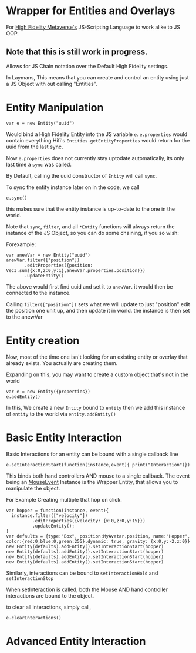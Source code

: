 # Wrapper for Entities and Overlays
For [High Fidelity Metaverse's](https://highfidelity.io) JS-Scripting Language
to work alike to JS OOP.

## Note that this is still work in progress.

Allows for JS Chain notation over the Default High Fidelity settings.

In Laymans, This means that you can create and control an entity using just a JS Object with out calling "Entities".

# Entity Manipulation

```
var e = new Entity("uuid")
```
Would bind a High Fidelity Entity into the JS variable `e`.
`e.properties` would contain everything Hifi's `Entities.getEntityProperties`
would return for the uuid from the last sync.

Now `e.properties` does not currently stay uptodate automatically, its only
last time a `sync` was called.

By Default, calling the uuid constructor of `Entity` will call `sync`.

To sync the entity instance later on in the code, we call
```
e.sync()
```  
this makes sure that the entity instance is up-to-date to the one in the world.

Note that `sync`, `filter`, and all `*Entity` functions will always return the instance of the JS Object,
so you can do some chaining, if you so wish:

Forexample:

```
var anewVar = new Entity("uuid")
anewVar.filter(["position"])
       .editProperties({position: Vec3.sum({x:0,z:0,y:1},anewVar.properties.position)})
       .updateEntity()
```
The above would first find uuid and set it to `anewVar`.
it would then be connected to the instance.

Calling `filter(["position"])` sets what we will update to just "position"
edit the position one unit up, and then update it in world. the instance is
then set to the anewVar

# Entity creation

Now, most of the time one isn't looking for an existing entity or overlay
that already exists. You actually are creating them.

Expanding on this, you may want to create a custom object that's not in the world
```
var e = new Entity({properties})
e.addEntity()
```
In this, We create a new `Entity` bound to `entity` then we add this instance of
`entity` to the world via `entity.addEntity()`

# Basic Entity Interaction

Basic Interactions for an entity can be bound with a single callback line
```
e.setInteractionStart(function(instance,event){ print("Interaction")})
```
This binds both hand controllers AND mouse to a single callback.
The event being an [MouseEvent](https://github.com/highfidelity/hifi/blob/master/libraries/script-engine/src/MouseEvent.h)
Instance is the Wrapper Entity, that allows you to manipulate the object.

For Example Creating multiple that hop on click.
```
var hopper = function(instance, event){
  instance.filter(["velocity"])
          .editProperties({velocity: {x:0,z:0,y:15}})
          .updateEntity();
}
var defaults = {type:"Box", position:MyAvatar.position, name:"Hopper", color:{red:0,blue:0,green:255},dynamic: true, gravity: {x:0,y:-2,z:0}}
new Entity(defaults).addEntity().setInteractionStart(hopper)
new Entity(defaults).addEntity().setInteractionStart(hopper)
new Entity(defaults).addEntity().setInteractionStart(hopper)
new Entity(defaults).addEntity().setInteractionStart(hopper)
```

Similarly, interactions can be bound to `setInteractionHold` and `setInteractionStop`

When setInteraction is called, both the Mouse
 AND hand controller interactions are bound to the object.

to clear all interactions, simply call,

```
e.clearInteractions()
```

# Advanced Entity Interaction
